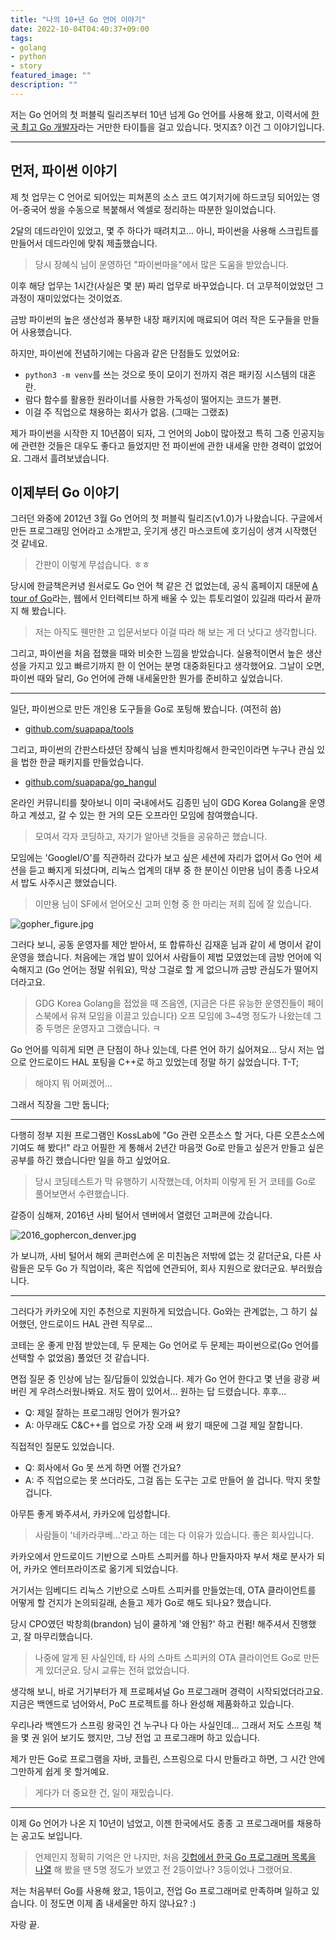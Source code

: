 ```yaml
---
title: "나의 10+년 Go 언어 이야기"
date: 2022-10-04T04:40:37+09:00
tags:
- golang
- python
- story
featured_image: ""
description: ""
---
```


저는 Go 언어의 첫 퍼블릭 릴리즈부터 10년 넘게 Go 언어를 사용해 왔고,
이력서에 [한국 최고 Go 개발자](https://homin.dev/resume/#go_expert)라는 거만한 타이틀을
걸고 있습니다. 멋지죠? 이건 그 이야기입니다.

---

## 먼저, 파이썬 이야기

제 첫 업무는 C 언어로 되어있는 피쳐폰의 소스 코드 여기저기에 하드코딩 되어있는
영어-중국어 쌍을 수동으로 복붙해서 엑셀로 정리하는 따분한 일이었습니다.

2달의 데드라인이 있었고, 몇 주 하다가 때려치고... 아니,
파이썬을 사용해 스크립트를 만들어서 데드라인에 맞춰 제출했습니다.

> 당시 장혜식 님이 운영하던 "파이썬마을"에서 많은 도움을 받았습니다.

이후 해당 업무는 1시간(사실은 몇 분) 짜리 업무로 바꾸었습니다.
더 고무적이었었던 그 과정이 재미있었다는 것이었죠.

금방 파이썬의 높은 생산성과 풍부한 내장 패키지에 매료되어 여러 작은 도구들을
만들어 사용했습니다.

하지만, 파이썬에 전념하기에는 다음과 같은 단점들도 있었어요:

- `python3 -m venv`를 쓰는 것으로 뜻이 모이기 전까지 겪은 패키징 시스템의 대혼란.
- 람다 함수를 활용한 원라이너를 사용한 가독성이 떨어지는 코드가 불편.
- 이걸 주 직업으로 채용하는 회사가 없음. (그때는 그랬죠)

제가 파이썬을 시작한 지 10년쯤이 되자, 그 언어의 Job이 많아졌고
특히 그중 인공지능에 관련한 것들은 대우도 좋다고 들었지만 전 파이썬에 관한 내세울 만한 경력이
없었어요. 그래서 흘려보냈습니다.


## 이제부터 Go 이야기

그러던 와중에 2012년 3월 Go 언어의 첫 퍼블릭 릴리즈(v1.0)가 나왔습니다.
구글에서 만든 프로그래밍 언어라고 소개받고,
웃기게 생긴 마스코트에 호기심이 생겨 시작했던 것 같네요.

> 간판이 이렇게 무섭습니다. ㅎㅎ

당시에 한글책은커녕 원서로도 Go 언어 책 같은 건 없었는데,
공식 홈페이지 대문에 [A tour of Go](https://go.dev/tour)라는,
웹에서 인터렉티브 하게 배울 수 있는 튜토리얼이 있길래 따라서 끝까지 해 봤습니다.

> 저는 아직도 웬만한 고 입문서보다 이걸 따라 해 보는 게 더 낫다고 생각합니다.

그리고, 파이썬을 처음 접했을 때와 비슷한 느낌을 받았습니다.
실용적이면서 높은 생산성을 가지고 있고 빠르기까지 한 이 언어는 분명 대중화된다고 생각했어요.
그날이 오면, 파이썬 때와 달리, Go 언어에 관해 내세울만한 뭔가를 준비하고 싶었습니다.

---

일단, 파이썬으로 만든 개인용 도구들을 Go로 포팅해 봤습니다. (여전히 씀)

- [github.com/suapapa/tools](https://github.com/suapapa/tools)

그리고, 파이썬의 간판스타셨던 장혜식 님을 벤치마킹해서
한국인이라면 누구나 관심 있을 법한 한글 패키지를 만들었습니다.

- [github.com/suapapa/go_hangul](https://github.com/suapapa/go_hangul)

온라인 커뮤니티를 찾아보니 이미 국내에서도 김종민 님이 GDG Korea Golang을 운영하고 계셨고,
갈 수 있는 한 거의 모든 오프라인 모임에 참여했습니다.

> 모여서 각자 코딩하고, 자기가 알아낸 것들을 공유하곤 했습니다.

모임에는 'GoogleI/O'를 직관하러 갔다가 보고 싶은 세션에 자리가 없어서 Go 언어 세션을 듣고
빠지게 되셨다며, 리눅스 업계의 대부 중 한 분이신 이만용 님이 종종 나오셔서 밥도 사주시곤 했었습니다.

> 이만용 님이 SF에서 얻어오신 고퍼 인형 중 한 마리는 저희 집에 잘 있습니다.

![gopher_figure.jpg](https://homin.dev/asset/blog/img/gopher_figure.jpg)

그러다 보니, 공동 운영자를 제안 받아서, 또 합류하신 김재훈 님과 같이 세 명이서 같이 운영을 했습니다.
처음에는 개업 발이 있어서 사람들이 제법 모였었는데 금방 언어에 익숙해지고 (Go 언어는 정말 쉬워요),
막상 그걸로 할 게 없으니까 금방 관심도가 떨어지더라고요.

> GDG Korea Golang을 접었을 때 즈음엔, (지금은 다른 유능한 운영진들이 페이스북에서 유져 모임을 이끌고 있습니다) 
> 오프 모임에 3~4명 정도가 나왔는데 그 중 두명은 운영자고 그랬습니다. ㅋ

Go 언어를 익히게 되면 큰 단점이 하나 있는데, 다른 언어 하기 싫어져요...
당시 저는 업으로 안드로이드 HAL 포팅을 C++로 하고 있었는데 정말 하기 싫었습니다. T-T;

> 해야지 뭐 어쩌겠어...

그래서 직장을 그만 둡니다;

---

다행히 정부 지원 프로그램인 KossLab에 "Go 관련 오픈소스 할 거다, 다른 오픈소스에 기여도 해 봤다!" 라고
어필한 게 통해서 2년간 마음껏 Go로 만들고 싶은거 만들고 싶은 공부를 하긴 했습니다만 일을 하고 싶었어요.

> 당시 코딩테스트가 막 유행하기 시작했는데, 어차피 이렇게 된 거 코테를 Go로 풀어보면서 수련했습니다.

갈증이 심해져, 2016년 사비 털어서 덴버에서 열렸던 고퍼콘에 갔습니다.

![2016_gophercon_denver.jpg](https://homin.dev/asset/blog/img/2016_gophercon_denver.jpg)

가 보니까, 사비 털어서 해외 콘퍼런스에 온 미친놈은 저밖에 없는 것 같더군요,
다른 사람들은 모두 Go 가 직업이라, 혹은 직업에 연관되어, 회사 지원으로 왔더군요. 부러웠습니다.

---

그러다가 카카오에 지인 추천으로 지원하게 되었습니다. Go와는 관계없는, 그 하기 싫어했던,
안드로이드 HAL 관련 직무로...

코테는 운 좋게 만점 받았는데, 두 문제는 Go 언어로 두 문제는
파이썬으로(Go 언어를 선택할 수 없었음) 풀었던 것 같습니다.

면접 질문 중 인상에 남는 질/답들이 있었습니다. 제가 Go 언어 한다고 몇 년을 광광 써 버린 게
우려스러웠나봐요. 저도 짬이 있어서... 원하는 답 드렸습니다. 후후...

- Q: 제일 잘하는 프로그래밍 언어가 뭔가요?
- A: 아무래도 C&C++를 업으로 가장 오래 써 왔기 때문에 그걸 제일 잘합니다.

직접적인 질문도 있었습니다.

- Q: 회사에서 Go 못 쓰게 하면 어쩔 건가요?
- A: 주 직업으로는 못 쓰더라도, 그걸 돕는 도구는 고로 만들어 쓸 겁니다. 막지 못할 겁니다.

아무튼 좋게 봐주셔서, 카카오에 입성합니다.

> 사람들이 '네카라쿠베...'라고 하는 데는 다 이유가 있습니다. 좋은 회사입니다.

카카오에서 안드로이드 기반으로 스마트 스피커를 하나 만들자마자 부서 채로 분사가 되어,
카카오 엔터프라이즈로 옮기게 되었습니다.

거기서는 임베디드 리눅스 기반으로 스마트 스피커를 만들었는데,
OTA 클라이언트를 어떻게 할 건지가 논의되길래, 손들고 제가 Go로 해도 되나요? 했습니다.

당시 CPO였던 박창희(brandon) 님이 쿨하게 '왜 안됨?' 하고 컨펌! 해주셔서 진행했고,
잘 마무리했습니다.

> 나중에 알게 된 사실인데, 타 사의 스마트 스피커의 OTA 클라이언트 Go로 만든 게 있더군요.
> 당시 교류는 전혀 없었습니다.

생각해 보니, 바로 거기부터가 제 프로페셔널 Go 프로그래머 경력이 시작되었더라고요.
지금은 백엔드로 넘어와서, PoC 프로젝트를 하나 완성해 제품화하고 있습니다.

우리나라 백엔드가 스프링 왕국인 건 누구나 다 아는 사실인데... 그래서 저도 스프링 책을
몇 권 읽어 보기도 했지만, 그냥 전업 고 프로그래머 하고 있습니다.

제가 만든 Go로 프로그램을 자바, 코틀린, 스프링으로 다시 만들라고 하면,
그 시간 안에 그만하게 쉽게 못 할거예요.

> 게다가 더 중요한 건, 일이 재밌습니다.

---

이제 Go 언어가 나온 지 10년이 넘었고, 이젠 한국에서도 종종 고 프로그래머를 채용하는 공고도 보입니다.

> 언제인지 정확히 기억은 안 나지만,
> 처음 [깃헙에서 한국 Go 프로그래머 목록을 나열](https://github.com/search?o=desc&q=language%3AGo+location%3AKorea&s=&type=Users&utf8=%E2%9C%93)
> 해 봤을 땐 5명 정도가 보였고 전 2등이었나? 3등이었나 그랬어요.

저는 처음부터 Go를 사용해 왔고, 1등이고, 전업 Go 프로그래머로 만족하며 일하고 있습니다.
이 정도면 이제 좀 내세울만 하지 않나요? :)

자랑 끝.